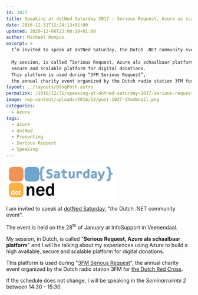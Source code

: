 ```yaml
---
id: 1027
title: Speaking at dotNed Saturday 2017 – Serious Request, Azure as scalable platform
date: 2016-12-31T12:24:13+01:00
updated: 2020-12-06T23:08:20+01:00
author: Michaël Hompus
excerpt: >
  I’m invited to speak at dotNed Saturday, the Dutch .NET community event.

  My session, is called “Serious Request, Azure als schaalbaar platform” and I’ll be talking about my experiences using Azure to build a high available,
  secure and scalable platform for digital donations.
  This platform is used during “3FM Serious Request”,
  the annual charity event organized by the Dutch radio station 3FM for the Dutch Red Cross.
layout: ../layouts/BlogPost.astro
permalink: /2016/12/31/speaking-at-dotned-saturday-2017-serious-request-azure-as-scalable-platform/
image: /wp-content/uploads/2016/12/post-1027-thumbnail.png
categories:
  - Azure
tags:
  - Azure
  - dotNed
  - Presenting
  - Serious Request
  - Speaking
---
```


![dotNed Saturday logo](/wp-content/uploads/2016/12/dotned-saturday.png)

I am invited to speak at [dotNed Saturday](https://dotnedsaturday.nl/), "_the_ Dutch .NET community event".

The event is held on the 28<sup>th</sup> of January at InfoSupport in Veenendaal.

<!--more-->

My session, in Dutch, is called "<span lang="nl">**Serious Request, Azure als schaalbaar platform**</span>"
and I will be talking about my experiences using Azure to build a high available,
secure and scalable platform for digital donations.

This platform is used during "[3FM Serious Request](https://nl.wikipedia.org/wiki/3FM_Serious_Request)",
the annual charity event organized by the Dutch radio station 3FM for [the Dutch Red Cross](https://www.rodekruis.nl/).

If the schedule does not change, I will be speaking in the _Seminarruimte 2_ between 14:30 - 15:30.
